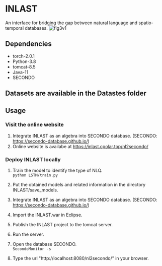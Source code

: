 # INLAST
An interface for bridging the gap between natural language and spatio-temporal databases.
![fig3v1](https://github.com/user-attachments/assets/4ed6862d-5c9e-4b58-879b-bc3915c64587)


## Dependencies
   * torch-2.0.1 
   * Python-3.8
   * tomcat-8.5
   * Java-11
   * SECONDO
## Datasets are available in the Datastes folder
## Usage
### Visit the online website
1. Integrate INLAST as an algebra into SECONDO database. (SECONDO: https://secondo-database.github.io/)
2. Online website is availabe at https://inlast.cpolar.top/nl2secondo/
### Deploy INLAST locally
1. Train the model to identify the type of NLQ.  
  `python LSTM/train.py`

2. Put the obtained models and related information in the directory INLAST/save_models.
   
3. Integrate INLAST as an algebra into SECONDO database. (SECONDO: https://secondo-database.github.io/)
   
4. Import the INLAST.war in Eclipse.
   
5. Publish the INLAST project to the tomcat server.  
   
6. Run the server.  
   
7. Open the database SECONDO.  
  `SecondoMonitor -s`

8. Type the url "http://localhost:8080/nl2secondo/" in your browser.
